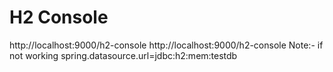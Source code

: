 H2 Console
==========
http://localhost:9000/h2-console
http://localhost:9000/h2-console
Note:- if not working 
spring.datasource.url=jdbc:h2:mem:testdb

